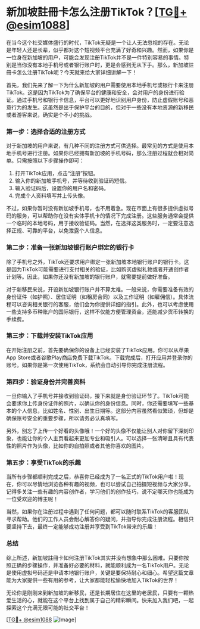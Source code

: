 # 新加坡註冊卡怎么注册TikTok？[[TG💪+ @esim1088](https://t.me/s/esim1088)]

在当今这个社交媒体盛行的时代，TikTok无疑是一个让人无法忽视的存在。无论是年轻人还是长辈，似乎都对这个短视频平台充满了好奇和兴趣。然而，如果你是一位身在新加坡的用户，可能会发现注册TikTok并不是一件特别容易的事情。特别是当你没有本地手机号或者银行账户时，更是会感到无从下手。那么，新加坡註冊卡怎么注册TikTok呢？今天就来给大家详细讲解一下！

首先，我们先来了解一下为什么新加坡的用户需要使用本地手机号或银行卡来注册TikTok。这是因为TikTok为了确保平台的健康和安全，会对用户的身份进行验证。通过手机号和银行卡信息，平台可以更好地识别用户身份，防止虚假账号和恶意行为的发生。这虽然是出于保护平台的目的，但对于一些没有本地资源的新移民或者游客来说，确实是个不小的挑战。

### **第一步：选择合适的注册方式**

对于新加坡的用户来说，有几种不同的注册方式可供选择。最常见的方式是使用本地手机号进行注册。如果你已经拥有新加坡的手机号码，那么注册过程就会相对简单。只需按照以下步骤操作即可：

1. 打开TikTok应用，点击“注册”按钮。
2. 输入你的新加坡手机号，并等待收到验证码短信。
3. 输入验证码后，设置你的用户名和密码。
4. 完成个人资料填写并上传头像。

不过，如果你暂时没有新加坡手机号，也不用着急。现在市面上有很多提供虚拟号码的服务，可以帮助你在没有实体手机卡的情况下完成注册。这些服务通常会提供一个临时的本地号码，用于接收验证码。当然，在选择这类服务时，一定要注意选择正规、可靠的平台，以免泄露个人信息。

### **第二步：准备一张新加坡银行账户绑定的银行卡**

除了手机号之外，TikTok还要求用户绑定一张新加坡本地银行账户的银行卡。这是因为TikTok可能需要进行支付相关的验证，比如购买虚拟礼物或者开通创作者计划等。因此，如果你还没有新加坡的银行账户，就需要提前做好准备。

对于新移民来说，开设新加坡银行账户并不算太难。一般来说，你需要准备有效的身份证件（如护照）、居住证明（如租房合同）以及工作证明（如雇佣信）。具体流程可以咨询相关银行的客服，他们会为你提供详细的指引。此外，也可以考虑使用一些支持多币种账户的国际银行，这样不仅能方便管理资金，还能减少货币转换的手续费。

### **第三步：下载并安装TikTok应用**

在开始注册之前，首先要确保你的设备上已经安装了TikTok应用。你可以从苹果App Store或者谷歌Play商店免费下载TikTok。下载完成后，打开应用并登录你的账号。如果你是第一次使用TikTok，系统会自动引导你完成注册流程。

### **第四步：验证身份并完善资料**

一旦你输入了手机号并接收到验证码，接下来就是身份验证环节了。TikTok可能会要求你上传身份证件的照片，以确认你的身份信息。同时，你还需要填写一些基本的个人信息，比如姓名、性别、出生日期等。这部分内容虽然看似繁琐，但却是确保账号安全的重要步骤，所以请务必认真填写。

另外，别忘了上传一个好看的头像哦！一个好的头像不仅能让别人对你留下深刻印象，也能让你的个人主页看起来更加专业和吸引人。可以选择一张清晰且具有代表性的照片作为头像，比如你的自拍照或者其他你喜欢的图片。

### **第五步：享受TikTok的乐趣**

当所有步骤都顺利完成之后，恭喜你已经成为了一名正式的TikTok用户啦！现在，你可以尽情地浏览各种有趣的视频，也可以尝试自己拍摄短视频与大家分享。记得多关注一些有趣的内容创作者，学习他们的创作技巧，说不定哪天你也能成为一位受欢迎的博主呢！

当然，如果你在注册过程中遇到了任何问题，都可以随时联系TikTok的客服团队寻求帮助。他们的工作人员会耐心解答你的疑问，并指导你完成注册流程。相信只要坚持下去，最终一定能够成功注册并享受到TikTok带来的乐趣！

### **总结**

综上所述，新加坡註冊卡如何注册TikTok其实并没有想象中那么困难。只要你按照正确的步骤操作，并准备好必要的材料，就能顺利成为一名TikTok用户。无论是使用虚拟号码还是申请本地银行账户，关键是要保持耐心和细心。希望这篇文章能为大家提供一些有用的参考，让大家都能轻松愉快地加入TikTok的世界！

无论你是刚刚来到新加坡的新移民，还是长期居住在这里的老居民，只要有一颗热爱生活的心，就能在这个平台上找到属于自己的精彩瞬间。快来加入我们吧，一起探索这个充满无限可能的社交平台！

[[TG💪+ @esim1088](https://t.me/s/esim1088) ![Image](https://i.postimg.cc/4NQfJmqS/Snipaste-2025-05-13-00-14-12.png)]